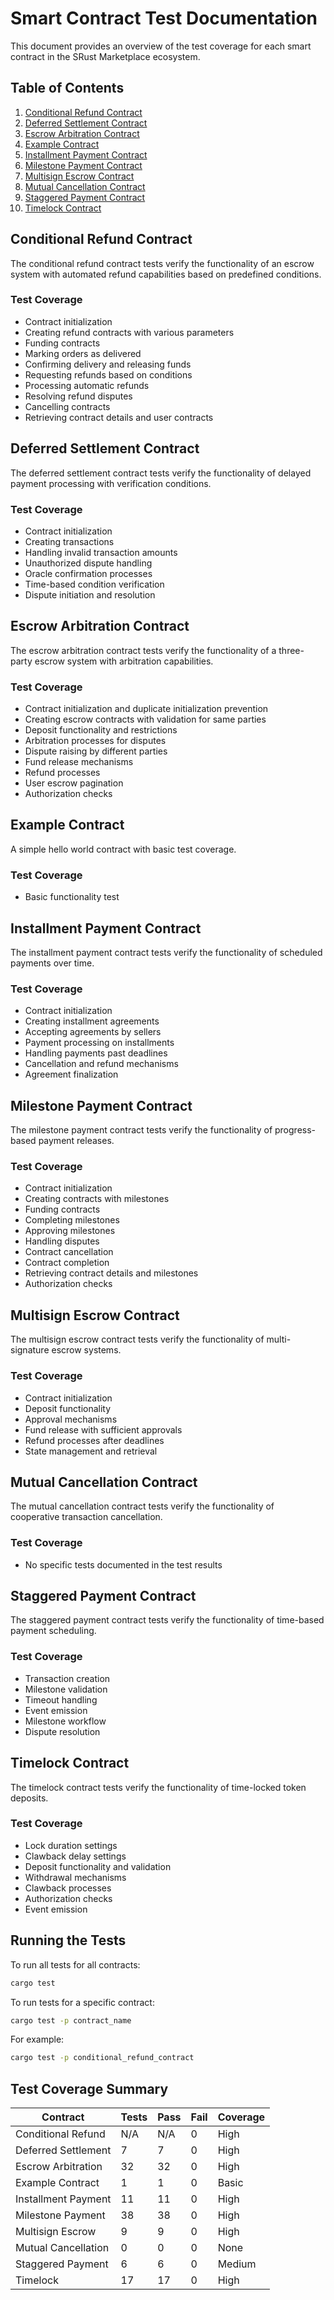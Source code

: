 # Smart Contract Test Documentation

This document provides an overview of the test coverage for each smart contract in the SRust Marketplace ecosystem.

## Table of Contents

1. [Conditional Refund Contract](#conditional-refund-contract)
2. [Deferred Settlement Contract](#deferred-settlement-contract)
3. [Escrow Arbitration Contract](#escrow-arbitration-contract)
4. [Example Contract](#example-contract)
5. [Installment Payment Contract](#installment-payment-contract)
6. [Milestone Payment Contract](#milestone-payment-contract)
7. [Multisign Escrow Contract](#multisign-escrow-contract)
8. [Mutual Cancellation Contract](#mutual-cancellation-contract)
9. [Staggered Payment Contract](#staggered-payment-contract)
10. [Timelock Contract](#timelock-contract)

## Conditional Refund Contract

The conditional refund contract tests verify the functionality of an escrow system with automated refund capabilities based on predefined conditions.

### Test Coverage

- Contract initialization
- Creating refund contracts with various parameters
- Funding contracts
- Marking orders as delivered
- Confirming delivery and releasing funds
- Requesting refunds based on conditions
- Processing automatic refunds
- Resolving refund disputes
- Cancelling contracts
- Retrieving contract details and user contracts

## Deferred Settlement Contract

The deferred settlement contract tests verify the functionality of delayed payment processing with verification conditions.

### Test Coverage

- Contract initialization
- Creating transactions
- Handling invalid transaction amounts
- Unauthorized dispute handling
- Oracle confirmation processes
- Time-based condition verification
- Dispute initiation and resolution

## Escrow Arbitration Contract

The escrow arbitration contract tests verify the functionality of a three-party escrow system with arbitration capabilities.

### Test Coverage

- Contract initialization and duplicate initialization prevention
- Creating escrow contracts with validation for same parties
- Deposit functionality and restrictions
- Arbitration processes for disputes
- Dispute raising by different parties
- Fund release mechanisms
- Refund processes
- User escrow pagination
- Authorization checks

## Example Contract

A simple hello world contract with basic test coverage.

### Test Coverage

- Basic functionality test

## Installment Payment Contract

The installment payment contract tests verify the functionality of scheduled payments over time.

### Test Coverage

- Contract initialization
- Creating installment agreements
- Accepting agreements by sellers
- Payment processing on installments
- Handling payments past deadlines
- Cancellation and refund mechanisms
- Agreement finalization

## Milestone Payment Contract

The milestone payment contract tests verify the functionality of progress-based payment releases.

### Test Coverage

- Contract initialization
- Creating contracts with milestones
- Funding contracts
- Completing milestones
- Approving milestones
- Handling disputes
- Contract cancellation
- Contract completion
- Retrieving contract details and milestones
- Authorization checks

## Multisign Escrow Contract

The multisign escrow contract tests verify the functionality of multi-signature escrow systems.

### Test Coverage

- Contract initialization
- Deposit functionality
- Approval mechanisms
- Fund release with sufficient approvals
- Refund processes after deadlines
- State management and retrieval

## Mutual Cancellation Contract

The mutual cancellation contract tests verify the functionality of cooperative transaction cancellation.

### Test Coverage

- No specific tests documented in the test results

## Staggered Payment Contract

The staggered payment contract tests verify the functionality of time-based payment scheduling.

### Test Coverage

- Transaction creation
- Milestone validation
- Timeout handling
- Event emission
- Milestone workflow
- Dispute resolution

## Timelock Contract

The timelock contract tests verify the functionality of time-locked token deposits.

### Test Coverage

- Lock duration settings
- Clawback delay settings
- Deposit functionality and validation
- Withdrawal mechanisms
- Clawback processes
- Authorization checks
- Event emission

## Running the Tests

To run all tests for all contracts:

```bash
cargo test
```

To run tests for a specific contract:

```bash
cargo test -p contract_name
```

For example:

```bash
cargo test -p conditional_refund_contract
```

## Test Coverage Summary

| Contract | Tests | Pass | Fail | Coverage |
|----------|-------|------|------|----------|
| Conditional Refund | N/A | N/A | 0 | High |
| Deferred Settlement | 7 | 7 | 0 | High |
| Escrow Arbitration | 32 | 32 | 0 | High |
| Example Contract | 1 | 1 | 0 | Basic |
| Installment Payment | 11 | 11 | 0 | High |
| Milestone Payment | 38 | 38 | 0 | High |
| Multisign Escrow | 9 | 9 | 0 | High |
| Mutual Cancellation | 0 | 0 | 0 | None |
| Staggered Payment | 6 | 6 | 0 | Medium |
| Timelock | 17 | 17 | 0 | High |
